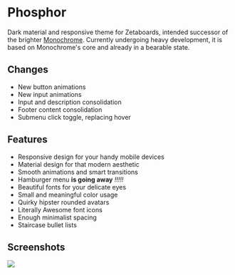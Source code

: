 # Phosphor
Dark material and responsive theme for Zetaboards, intended successor of the brighter [Monochrome](https://github.com/Shou/Monochrome). Currently undergoing heavy development, it is based on Monochrome's core and already in a bearable state.

## Changes

* New button animations
* New input animations
* Input and description consolidation
* Footer content consolidation
* Submenu click toggle, replacing hover

## Features

* Responsive design for your handy mobile devices
* Material design for that modern aesthetic
* Smooth animations and smart transitions
* Hamburger menu **is going away** *!!!!!*
* Beautiful fonts for your delicate eyes
* Small and meaningful color usage
* Quirky hipster rounded avatars
* Literally Awesome font icons
* Enough minimalist spacing
* Staircase bullet lists

## Screenshots

<img src="http://i.imgur.com/kk3VDDN.png" />
